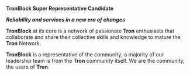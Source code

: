 **TronBlock Super Representative Candidate**

_**Reliability and services in a new era of changes**_

**TronBlock** at its core is a network of passionate **Tron** enthusiasts that collaborate and share their collective skills and knowledge to mature the **Tron** Network.

**TronBlock** is a representative of the community; a majority of our leadership team is from the **Tron** community itself. We are the community, the users of **Tron**.
